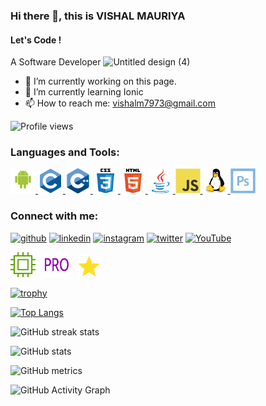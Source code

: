 ### Hi there 👋, this is VISHAL MAURIYA
#### Let's Code !

A Software Developer
![Untitled design (4)](https://user-images.githubusercontent.com/54256792/179782682-ed084d33-1732-46ab-a0b7-5d479bd523da.png)


- 🔭 I’m currently working on this page. 
- 🌱 I’m currently learning Ionic 
- 📫 How to reach me: vishalm7973@gmail.com 

![Profile views](https://gpvc.arturio.dev/VishalMauriya) 

<h3 align="left">Languages and Tools:</h3>
<p align="left"> <a href="https://developer.android.com" target="_blank"> <img src="https://raw.githubusercontent.com/devicons/devicon/master/icons/android/android-original-wordmark.svg" alt="android" width="40" height="40"/> </a> <a href="https://www.cprogramming.com/" target="_blank"> <img src="https://raw.githubusercontent.com/devicons/devicon/master/icons/c/c-original.svg" alt="c" width="40" height="40"/> </a> <a href="https://www.w3schools.com/cpp/" target="_blank"> <img src="https://raw.githubusercontent.com/devicons/devicon/master/icons/cplusplus/cplusplus-original.svg" alt="cplusplus" width="40" height="40"/> </a> <a href="https://www.w3schools.com/css/" target="_blank"> <img src="https://raw.githubusercontent.com/devicons/devicon/master/icons/css3/css3-original-wordmark.svg" alt="css3" width="40" height="40"/> </a> <a href="https://www.w3.org/html/" target="_blank"> <img src="https://raw.githubusercontent.com/devicons/devicon/master/icons/html5/html5-original-wordmark.svg" alt="html5" width="40" height="40"/> </a> <a href="https://www.java.com" target="_blank"> <img src="https://raw.githubusercontent.com/devicons/devicon/master/icons/java/java-original.svg" alt="java" width="40" height="40"/> </a> <a href="https://developer.mozilla.org/en-US/docs/Web/JavaScript" target="_blank"> <img src="https://raw.githubusercontent.com/devicons/devicon/master/icons/javascript/javascript-original.svg" alt="javascript" width="40" height="40"/> </a> <a href="https://www.linux.org/" target="_blank"> <img src="https://raw.githubusercontent.com/devicons/devicon/master/icons/linux/linux-original.svg" alt="linux" width="40" height="40"/> </a> <a href="https://www.photoshop.com/en" target="_blank"> <img src="https://raw.githubusercontent.com/devicons/devicon/master/icons/photoshop/photoshop-line.svg" alt="photoshop" width="40" height="40"/> </a> </p>
 

<h3 align="left">Connect with me:</h3>

[<img src='https://cdn.jsdelivr.net/npm/simple-icons@3.0.1/icons/github.svg' alt='github' height='40'>](https://github.com/VishalMauriya)  [<img src='https://cdn.jsdelivr.net/npm/simple-icons@3.0.1/icons/linkedin.svg' alt='linkedin' height='40'>](https://www.linkedin.com/in/vishal-mauriya/)  [<img src='https://cdn.jsdelivr.net/npm/simple-icons@3.0.1/icons/instagram.svg' alt='instagram' height='40'>](https://www.instagram.com/__vishal004__/)  [<img src='https://cdn.jsdelivr.net/npm/simple-icons@3.0.1/icons/twitter.svg' alt='twitter' height='40'>](https://twitter.com/__vishal004__)  [<img src='https://cdn.jsdelivr.net/npm/simple-icons@3.0.1/icons/youtube.svg' alt='YouTube' height='40'>](https://www.youtube.com/channel/UC3_ATrG3Bn4WmwglnEaIrGQ)  

<a href='https://docs.github.com/en/developers'><img src='https://raw.githubusercontent.com/acervenky/animated-github-badges/master/assets/devbadge.gif' width='40' height='40'></a> <a href='https://github.com/pricing'><img src='https://raw.githubusercontent.com/acervenky/animated-github-badges/master/assets/pro.gif' width='40' height='40'></a> <a href='https://stars.github.com/'><img src='https://raw.githubusercontent.com/acervenky/animated-github-badges/master/assets/starbadge.gif' width='35' height='35'></a> 

[![trophy](https://github-profile-trophy.vercel.app/?username=VishalMauriya)](https://github.com/ryo-ma/github-profile-trophy)

[![Top Langs](https://github-readme-stats.vercel.app/api/top-langs/?username=VishalMauriya)](https://github.com/anuraghazra/github-readme-stats)

![GitHub streak stats](https://github-readme-streak-stats.herokuapp.com/?user=VishalMauriya)  

![GitHub stats](https://github-readme-stats.vercel.app/api?username=VishalMauriya&show_icons=true&title_color=ffffff&icon_color=bb2acf&text_color=daf7dc&bg_color=151515)

![GitHub metrics](https://metrics.lecoq.io/VishalMauriya)  

![GitHub Activity Graph](https://activity-graph.herokuapp.com/graph?username=VishalMauriya)  
